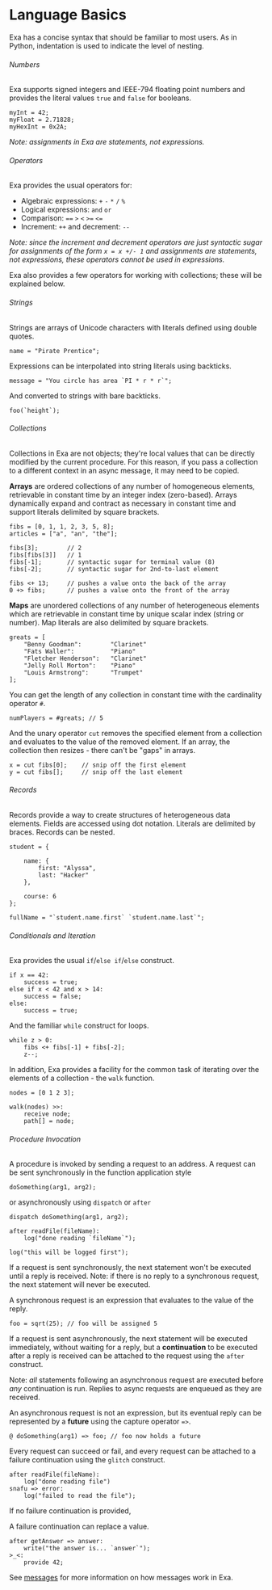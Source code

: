 # Language Basics

Exa has a concise syntax that should be familiar to most users. As in Python, indentation is used to indicate the level of nesting.

###### Numbers

Exa supports signed integers and IEEE-794 floating point numbers and provides the literal values `true` and `false` for booleans.

```
myInt = 42;
myFloat = 2.71828;
myHexInt = 0x2A;
```
*Note: assignments in Exa are statements, not expressions.*

###### Operators

Exa provides the usual operators for:

- Algebraic expressions: `+` `-` `*` `/` `%`
- Logical expressions: `and` `or`
- Comparison: `==` `>` `<` `>=` `<=`
- Increment: `++` and decrement: `--`

*Note: since the increment and decrement operators are just syntactic sugar for assignments of the form `x = x +/- 1` and assignments are statements, not expressions, these operators cannot be used in expressions.*

Exa also provides a few operators for working with collections; these will be explained below.

###### Strings

Strings are arrays of Unicode characters with literals defined using double quotes.

```
name = "Pirate Prentice";

```
Expressions can be interpolated into string literals using backticks.

```
message = "You circle has area `PI * r * r`";
```

And converted to strings with bare backticks.

```
foo(`height`);
```

###### Collections

Collections in Exa are not objects; they're local values that can be directly modified by the current procedure. For this reason, if you pass a collection to a different context in an async message, it may need to be copied.

**Arrays** are ordered collections of any number of homogeneous elements, retrievable in constant time by an integer index (zero-based). Arrays dynamically expand and contract as necessary in constant time and support literals delimited by square brackets. 

```
fibs = [0, 1, 1, 2, 3, 5, 8];
articles = ["a", "an", "the"];

fibs[3];		// 2
fibs[fibs[3]]	// 1
fibs[-1];		// syntactic sugar for terminal value (8)
fibs[-2];		// syntactic sugar for 2nd-to-last element

fibs <+ 13;		// pushes a value onto the back of the array
0 +> fibs;		// pushes a value onto the front of the array
```

**Maps** are unordered collections of any number of heterogeneous elements which are retrievable in constant time by unique scalar index (string or number). Map literals are also delimited by square brackets.

```
greats = [
	"Benny Goodman":		"Clarinet"
	"Fats Waller":			"Piano"
	"Fletcher Henderson":	"Clarinet"
	"Jelly Roll Morton":	"Piano"
	"Louis Armstrong":		"Trumpet"
];
```

You can get the length of any collection in constant time with the cardinality operator `#`.

```
numPlayers = #greats; // 5
```

And the unary operator `cut` removes the specified element from a collection and evaluates to the value of the removed element. If an array, the collection then resizes - there can't be "gaps" in arrays.

```
x = cut fibs[0];	// snip off the first element
y = cut fibs[];		// snip off the last element
```

###### Records

Records provide a way to create structures of heterogeneous data elements. Fields are accessed using dot notation. Literals are delimited by braces. Records can be nested.

```
student = {

	name: {
		first: "Alyssa",
		last: "Hacker"
	},
	
	course: 6
};

fullName = "`student.name.first` `student.name.last`";
```

###### Conditionals and Iteration

Exa provides the usual `if`/`else if`/`else` construct.

```
if x == 42:
	success = true;
else if x < 42 and x > 14:
	success = false;
else:
	success = true;
```

And the familiar `while` construct for loops.

```
while z > 0:
	fibs <+ fibs[-1] + fibs[-2];
	z--;
```

In addition, Exa provides a facility for the common task of iterating over the elements of a collection - the `walk` function.

```
nodes = [0 1 2 3];

walk(nodes) >>:
	receive node;
	path[] = node;

```

###### Procedure Invocation

A procedure is invoked by sending a request to an address. A request can be sent synchronously in the function application style

```
doSomething(arg1, arg2);
```

or asynchronously using `dispatch` or `after`

```
dispatch doSomething(arg1, arg2);

after readFile(fileName):
	log("done reading `fileName`");

log("this will be logged first");
```

If a request is sent synchronously, the next statement won't be executed until a reply is received. Note: if there is no reply to a synchronous request, the next statement will never be executed.

A synchronous request is an expression that evaluates to the value of the reply. 

```
foo = sqrt(25);	// foo will be assigned 5
```

If a request is sent asynchronously, the next statement will be executed immediately, without waiting for a reply, but a **continuation** to be executed after a reply is received can be attached to the request using the `after` construct.


Note: *all* statements following an asynchronous request are executed before *any* continuation is run. Replies to async requests are enqueued as they are received.

An asynchronous request is not an expression, but its eventual reply can be represented by a **future** using the capture operator `=>`.

```
@ doSomething(arg1) => foo; // foo now holds a future
```

Every request can succeed or fail, and every request can be attached to a failure continuation using the `glitch` construct.

```
after readFile(fileName):
	log("done reading file")
snafu => error:
	log("failed to read the file");
```

If no failure continuation is provided,

A failure continuation can replace a value.

```
after getAnswer => answer:
	write("the answer is... `answer`");
>_<:
	provide 42;
```

See [messages](messages.md) for more information on how messages work in Exa.
